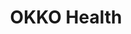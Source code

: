 ---
title: OKKO Health
link: https://okkohealth.com
logo: okko_health.png

# Events sponsored denoted by `<hackday>` and sponsorship amount/resource
events:
  29-belfast: ""
---